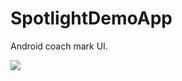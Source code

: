 # SpotlightDemoApp
Android coach mark UI.

![](https://user-images.githubusercontent.com/25205138/90809305-3aba3680-e35c-11ea-9883-590e6dc38fd7.gif)
